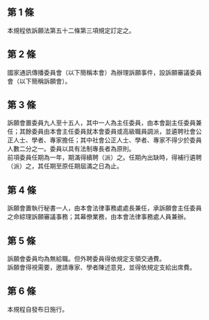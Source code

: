 第 1 條
-------
本規程依訴願法第五十二條第三項規定訂定之。

第 2 條
-------
國家通訊傳播委員會（以下簡稱本會）為辦理訴願事件，設訴願審議委員  
會（以下簡稱訴願會）。

第 3 條
-------
訴願會置委員九人至十五人，其中一人為主任委員，由本會副主任委員兼  
任；其餘委員由本會主任委員就本會委員或高級職員調派，並遴聘社會公  
正人士、學者、專家擔任；其中社會公正人士、學者、專家不得少於委員  
人數二分之一。委員以具有法制專長者為原則。  
前項委員任期為一年，期滿得續聘（派）之。任期內出缺時，得補行遴聘  
（派）之，其任期至原任期屆滿之日為止。

第 4 條
-------
訴願會置執行秘書一人，由本會法律事務處處長兼任，承訴願會主任委員  
之命綜理訴願審議事務；其幕僚業務，由本會法律事務處人員兼辦。

第 5 條
-------
訴願會委員均為無給職。但外聘委員得依規定支領交通費。  
訴願會得視需要，邀請專家、學者陳述意見，並得依規定支給出席費。

第 6 條
-------
本規程自發布日施行。

